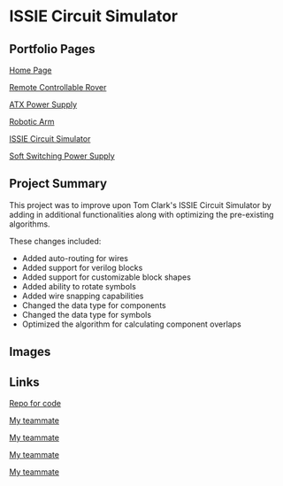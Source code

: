 # ISSIE Circuit Simulator

## Portfolio Pages

[Home Page](index.md)

[Remote Controllable Rover](Rover.md)

[ATX Power Supply](ATX.md)

[Robotic Arm](RoboticArm.md)

[ISSIE Circuit Simulator](Issie.md)

[Soft Switching Power Supply](SoftSwitching.md)

## Project Summary

This project was to improve upon Tom Clark's ISSIE Circuit Simulator by adding in additional functionalities along with optimizing the pre-existing algorithms.

These changes included:

- Added auto-routing for wires
- Added support for verilog blocks
- Added support for customizable block shapes
- Added ability to rotate symbols
- Added wire snapping capabilities
- Changed the data type for components
- Changed the data type for symbols
- Optimized the algorithm for calculating component overlaps

## Images

## Links

[Repo for code](https://github.com/zd819/Issie-HLP-Project)

[My teammate](https://github.com/ck1419/Portfolio/new/gh-pages)

[My teammate](https://github.com/1rre)

[My teammate](https://github.com/Limonka11)

[My teammate](https://github.com/HyunjoonJeon)
